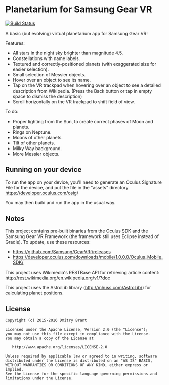 Planetarium for Samsung Gear VR
===============================

[![Build Status](https://travis-ci.org/dbrant/GearVR_planetarium.svg)](https://travis-ci.org/dbrant/GearVR_planetarium)

A basic (but evolving) virtual planetarium app for Samsung Gear VR!

Features:
* All stars in the night sky brighter than magnitude 4.5.
* Constellations with name labels.
* Textured and correctly-positioned planets (with exaggerated size for easier selection).
* Small selection of Messier objects.
* Hover over an object to see its name.
* Tap on the VR trackpad when hovering over an object to see a detailed description from Wikipedia. (Press the Back button or tap in empty space to dismiss the description)
* Scroll horizontally on the VR trackpad to shift field of view.

To do:
* Proper lighting from the Sun, to create correct phases of Moon and planets.
* Rings on Neptune.
* Moons of other planets.
* Tilt of other planets.
* Milky Way background.
* More Messier objects.

Running on your device
----------------------

To run the app on your device, you'll need to generate an Oculus Signature File for the device, and put the file in the "assets" directory.
https://developer.oculus.com/osig/

You may then build and run the app in the usual way.

Notes
-----

This project contains pre-built binaries from the Oculus SDK and the Samsung Gear VR Framework (the framework still uses Eclipse instead of Gradle). To update, use these resources:
* https://github.com/Samsung/GearVRf/releases
* https://developer.oculus.com/downloads/mobile/1.0.0.0/Oculus_Mobile_SDK/

This project uses Wikimedia's RESTBase API for retrieving article content: http://rest.wikimedia.org/en.wikipedia.org/v1/?doc

This project uses the AstroLib library (http://mhuss.com/AstroLib/) for calculating planet positions.

License
-------

    Copyright (c) 2015-2016 Dmitry Brant

    Licensed under the Apache License, Version 2.0 (the "License");
    you may not use this file except in compliance with the License.
    You may obtain a copy of the License at

       http://www.apache.org/licenses/LICENSE-2.0

    Unless required by applicable law or agreed to in writing, software
    distributed under the License is distributed on an "AS IS" BASIS,
    WITHOUT WARRANTIES OR CONDITIONS OF ANY KIND, either express or implied.
    See the License for the specific language governing permissions and
    limitations under the License.

